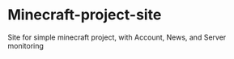 # Minecraft-project-site
Site for simple minecraft project, with Account, News, and Server monitoring
